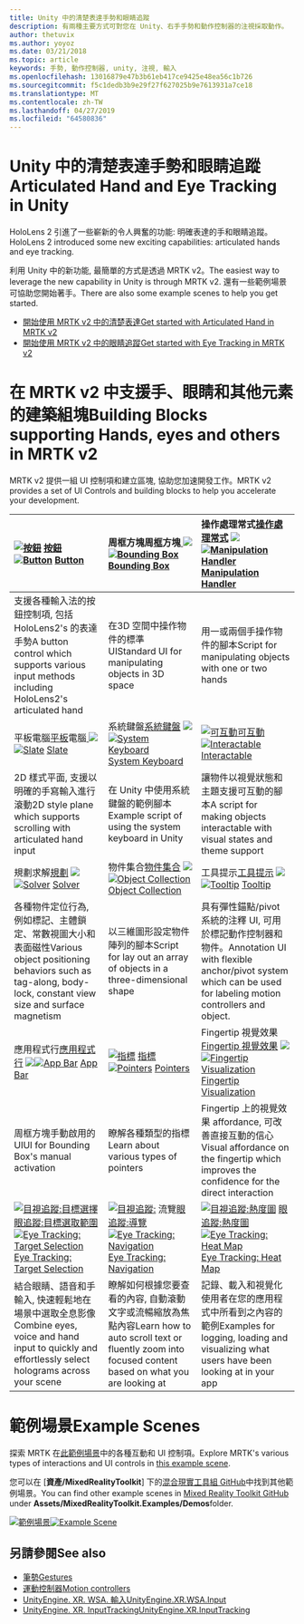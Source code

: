```yaml
---
title: Unity 中的清楚表達手勢和眼睛追蹤
description: 有兩種主要方式可對您在 Unity、右手手勢和動作控制器的注視採取動作。
author: thetuvix
ms.author: yoyoz
ms.date: 03/21/2018
ms.topic: article
keywords: 手勢, 動作控制器, unity, 注視, 輸入
ms.openlocfilehash: 13016879e47b3b61eb417ce9425e48ea56c1b726
ms.sourcegitcommit: f5c1dedb3b9e29f27f627025b9e7613931a7ce18
ms.translationtype: MT
ms.contentlocale: zh-TW
ms.lasthandoff: 04/27/2019
ms.locfileid: "64580836"
---
```

# <a name="articulated-hand-and-eye-tracking-in-unity"></a><span data-ttu-id="17a42-104">Unity 中的清楚表達手勢和眼睛追蹤</span><span class="sxs-lookup"><span data-stu-id="17a42-104">Articulated Hand and Eye Tracking in Unity</span></span>

<span data-ttu-id="17a42-105">HoloLens 2 引進了一些嶄新的令人興奮的功能: 明確表達的手和眼睛追蹤。</span><span class="sxs-lookup"><span data-stu-id="17a42-105">HoloLens 2 introduced some new exciting capabilities: articulated hands and eye tracking.</span></span>

<span data-ttu-id="17a42-106">利用 Unity 中的新功能, 最簡單的方式是透過 MRTK v2。</span><span class="sxs-lookup"><span data-stu-id="17a42-106">The easiest way to leverage the new capability in Unity is through MRTK v2.</span></span> <span data-ttu-id="17a42-107">還有一些範例場景可協助您開始著手。</span><span class="sxs-lookup"><span data-stu-id="17a42-107">There are also some example scenes to help you get started.</span></span> 

* [<span data-ttu-id="17a42-108">開始使用 MRTK v2 中的清楚表達</span><span class="sxs-lookup"><span data-stu-id="17a42-108">Get started with Articulated Hand  in MRTK v2</span></span>](https://microsoft.github.io/MixedRealityToolkit-Unity/Documentation/InputSystem/HandTracking.html)
* [<span data-ttu-id="17a42-109">開始使用 MRTK v2 中的眼睛追蹤</span><span class="sxs-lookup"><span data-stu-id="17a42-109">Get started with Eye Tracking in MRTK v2</span></span>](https://microsoft.github.io/MixedRealityToolkit-Unity/Documentation/EyeTracking/EyeTracking_Main.html)


# <a name="building-blocks-supporting-hands-eyes-and-others-in-mrtk-v2"></a><span data-ttu-id="17a42-110">在 MRTK v2 中支援手、眼睛和其他元素的建築組塊</span><span class="sxs-lookup"><span data-stu-id="17a42-110">Building Blocks supporting Hands, eyes and others in MRTK v2</span></span>

<span data-ttu-id="17a42-111">MRTK v2 提供一組 UI 控制項和建立區塊, 協助您加速開發工作。</span><span class="sxs-lookup"><span data-stu-id="17a42-111">MRTK v2 provides a set of UI Controls and building blocks to help you accelerate your development.</span></span> 

|  <span data-ttu-id="17a42-112">[![按鈕](images/MRTK_Button_Main.png)](https://microsoft.github.io/MixedRealityToolkit-Unity/Documentation/README_Button.html) [按鈕](https://microsoft.github.io/MixedRealityToolkit-Unity/Documentation/README_Button.html)</span><span class="sxs-lookup"><span data-stu-id="17a42-112">[![Button](images/MRTK_Button_Main.png)](https://microsoft.github.io/MixedRealityToolkit-Unity/Documentation/README_Button.html) [Button](https://microsoft.github.io/MixedRealityToolkit-Unity/Documentation/README_Button.html)</span></span> | <span data-ttu-id="17a42-113">周框方塊周[框](https://microsoft.github.io/MixedRealityToolkit-Unity/Documentation/README_BoundingBox.html)方塊[ ![ ](images/MRTK_BoundingBox_Main.png)](https://microsoft.github.io/MixedRealityToolkit-Unity/Documentation/README_BoundingBox.html)</span><span class="sxs-lookup"><span data-stu-id="17a42-113">[![Bounding Box](images/MRTK_BoundingBox_Main.png)](https://microsoft.github.io/MixedRealityToolkit-Unity/Documentation/README_BoundingBox.html) [Bounding Box](https://microsoft.github.io/MixedRealityToolkit-Unity/Documentation/README_BoundingBox.html)</span></span> | <span data-ttu-id="17a42-114">操作處理常式[操作處理常式](https://microsoft.github.io/MixedRealityToolkit-Unity/Documentation/README_ManipulationHandler.html) [ ![ ](images/MRTK_Manipulation_Main.png)](https://microsoft.github.io/MixedRealityToolkit-Unity/Documentation/README_ManipulationHandler.html)</span><span class="sxs-lookup"><span data-stu-id="17a42-114">[![Manipulation Handler](images/MRTK_Manipulation_Main.png)](https://microsoft.github.io/MixedRealityToolkit-Unity/Documentation/README_ManipulationHandler.html) [Manipulation Handler](https://microsoft.github.io/MixedRealityToolkit-Unity/Documentation/README_ManipulationHandler.html)</span></span> |
|:--- | :--- | :--- |
| <span data-ttu-id="17a42-115">支援各種輸入法的按鈕控制項, 包括 HoloLens2's 的表達手勢</span><span class="sxs-lookup"><span data-stu-id="17a42-115">A button control which supports various input methods including HoloLens2's articulated hand</span></span> | <span data-ttu-id="17a42-116">在3D 空間中操作物件的標準 UI</span><span class="sxs-lookup"><span data-stu-id="17a42-116">Standard UI for manipulating objects in 3D space</span></span> | <span data-ttu-id="17a42-117">用一或兩個手操作物件的腳本</span><span class="sxs-lookup"><span data-stu-id="17a42-117">Script for manipulating objects with one or two hands</span></span> |
|  <span data-ttu-id="17a42-118">平板電腦[平板](https://microsoft.github.io/MixedRealityToolkit-Unity/Documentation/README_Slate.html)電腦[ ![ ](images/MRTK_Slate_Main.png)](https://microsoft.github.io/MixedRealityToolkit-Unity/Documentation/README_Slate.html)</span><span class="sxs-lookup"><span data-stu-id="17a42-118">[![Slate](images/MRTK_Slate_Main.png)](https://microsoft.github.io/MixedRealityToolkit-Unity/Documentation/README_Slate.html) [Slate](https://microsoft.github.io/MixedRealityToolkit-Unity/Documentation/README_Slate.html)</span></span> | <span data-ttu-id="17a42-119">系統鍵盤[系統鍵盤](https://microsoft.github.io/MixedRealityToolkit-Unity/Documentation/README_SystemKeyboard.html) [ ![ ](images/MRTK_SystemKeyboard_Main.png)](https://microsoft.github.io/MixedRealityToolkit-Unity/Documentation/README_SystemKeyboard.html)</span><span class="sxs-lookup"><span data-stu-id="17a42-119">[![System Keyboard](images/MRTK_SystemKeyboard_Main.png)](https://microsoft.github.io/MixedRealityToolkit-Unity/Documentation/README_SystemKeyboard.html) [System Keyboard](https://microsoft.github.io/MixedRealityToolkit-Unity/Documentation/README_SystemKeyboard.html)</span></span> | <span data-ttu-id="17a42-120">[![可互動](images/InteractableExamples.png)](https://microsoft.github.io/MixedRealityToolkit-Unity/Documentation/README_Interactable.html)[可互動](https://microsoft.github.io/MixedRealityToolkit-Unity/Documentation/README_Interactable.html)</span><span class="sxs-lookup"><span data-stu-id="17a42-120">[![Interactable](images/InteractableExamples.png)](https://microsoft.github.io/MixedRealityToolkit-Unity/Documentation/README_Interactable.html) [Interactable](https://microsoft.github.io/MixedRealityToolkit-Unity/Documentation/README_Interactable.html)</span></span> |
| <span data-ttu-id="17a42-121">2D 樣式平面, 支援以明確的手寫輸入進行滾動</span><span class="sxs-lookup"><span data-stu-id="17a42-121">2D style plane which supports scrolling with articulated hand input</span></span> | <span data-ttu-id="17a42-122">在 Unity 中使用系統鍵盤的範例腳本</span><span class="sxs-lookup"><span data-stu-id="17a42-122">Example script of using the system keyboard in Unity</span></span>  | <span data-ttu-id="17a42-123">讓物件以視覺狀態和主題支援可互動的腳本</span><span class="sxs-lookup"><span data-stu-id="17a42-123">A script for making objects interactable with visual states and theme support</span></span> |
|  <span data-ttu-id="17a42-124">規劃求解[規劃](https://microsoft.github.io/MixedRealityToolkit-Unity/Documentation/README_Solver.html) [ ![ ](images/MRTK_Solver_Main.png)](https://microsoft.github.io/MixedRealityToolkit-Unity/Documentation/README_Solver.html)</span><span class="sxs-lookup"><span data-stu-id="17a42-124">[![Solver](images/MRTK_Solver_Main.png)](https://microsoft.github.io/MixedRealityToolkit-Unity/Documentation/README_Solver.html) [Solver](https://microsoft.github.io/MixedRealityToolkit-Unity/Documentation/README_Solver.html)</span></span> | <span data-ttu-id="17a42-125">物件集合[物件集合](https://microsoft.github.io/MixedRealityToolkit-Unity/Documentation/README_ManipulationHandler.html) [ ![ ](images/MRTK_ObjectCollection_Main.png)](https://microsoft.github.io/MixedRealityToolkit-Unity/Documentation/README_ManipulationHandler.html)</span><span class="sxs-lookup"><span data-stu-id="17a42-125">[![Object Collection](images/MRTK_ObjectCollection_Main.png)](https://microsoft.github.io/MixedRealityToolkit-Unity/Documentation/README_ManipulationHandler.html) [Object Collection](https://microsoft.github.io/MixedRealityToolkit-Unity/Documentation/README_ManipulationHandler.html)</span></span> | <span data-ttu-id="17a42-126">工具提示[工具提示](https://microsoft.github.io/MixedRealityToolkit-Unity/Documentation/README_Tooltip.html) [ ![ ](images/MRTK_Tooltip_Main.png)](https://microsoft.github.io/MixedRealityToolkit-Unity/Documentation/README_Tooltip.html)</span><span class="sxs-lookup"><span data-stu-id="17a42-126">[![Tooltip](images/MRTK_Tooltip_Main.png)](https://microsoft.github.io/MixedRealityToolkit-Unity/Documentation/README_Tooltip.html) [Tooltip](https://microsoft.github.io/MixedRealityToolkit-Unity/Documentation/README_Tooltip.html)</span></span> |
| <span data-ttu-id="17a42-127">各種物件定位行為, 例如標記、主體鎖定、常數視圖大小和表面磁性</span><span class="sxs-lookup"><span data-stu-id="17a42-127">Various object positioning behaviors such as tag-along, body-lock, constant view size and surface magnetism</span></span> | <span data-ttu-id="17a42-128">以三維圖形設定物件陣列的腳本</span><span class="sxs-lookup"><span data-stu-id="17a42-128">Script for lay out an array of objects in a three-dimensional shape</span></span> | <span data-ttu-id="17a42-129">具有彈性錨點/pivot 系統的注釋 UI, 可用於標記動作控制器和物件。</span><span class="sxs-lookup"><span data-stu-id="17a42-129">Annotation UI with flexible anchor/pivot system which can be used for labeling motion controllers and object.</span></span> |
|  <span data-ttu-id="17a42-130">應用程式行[應用程式行](https://microsoft.github.io/MixedRealityToolkit-Unity/Documentation/README_AppBar.html) [ ![ ](images/MRTK_AppBar_Main.png)](https://microsoft.github.io/MixedRealityToolkit-Unity/Documentation/README_AppBar.html)</span><span class="sxs-lookup"><span data-stu-id="17a42-130">[![App Bar](images/MRTK_AppBar_Main.png)](https://microsoft.github.io/MixedRealityToolkit-Unity/Documentation/README_AppBar.html) [App Bar](https://microsoft.github.io/MixedRealityToolkit-Unity/Documentation/README_AppBar.html)</span></span> | <span data-ttu-id="17a42-131">[![指標](images/MRTK_Pointer_Main.png)](https://microsoft.github.io/MixedRealityToolkit-Unity/Documentation/README_Pointers.html) [指標](https://microsoft.github.io/MixedRealityToolkit-Unity/Documentation/README_Pointers.html)</span><span class="sxs-lookup"><span data-stu-id="17a42-131">[![Pointers](images/MRTK_Pointer_Main.png)](https://microsoft.github.io/MixedRealityToolkit-Unity/Documentation/README_Pointers.html) [Pointers](https://microsoft.github.io/MixedRealityToolkit-Unity/Documentation/README_Pointers.html)</span></span> | <span data-ttu-id="17a42-132">Fingertip 視覺效果[Fingertip 視覺效果](https://microsoft.github.io/MixedRealityToolkit-Unity/Documentation/README_FingertipVisualization.html) [ ![ ](images/MRTK_FingertipVisualization_Main.png)](https://microsoft.github.io/MixedRealityToolkit-Unity/Documentation/README_FingertipVisualization.html)</span><span class="sxs-lookup"><span data-stu-id="17a42-132">[![Fingertip Visualization](images/MRTK_FingertipVisualization_Main.png)](https://microsoft.github.io/MixedRealityToolkit-Unity/Documentation/README_FingertipVisualization.html) [Fingertip Visualization](https://microsoft.github.io/MixedRealityToolkit-Unity/Documentation/README_FingertipVisualization.html)</span></span> |
| <span data-ttu-id="17a42-133">周框方塊手動啟用的 UI</span><span class="sxs-lookup"><span data-stu-id="17a42-133">UI for Bounding Box's manual activation</span></span> | <span data-ttu-id="17a42-134">瞭解各種類型的指標</span><span class="sxs-lookup"><span data-stu-id="17a42-134">Learn about various types of pointers</span></span> | <span data-ttu-id="17a42-135">Fingertip 上的視覺效果 affordance, 可改善直接互動的信心</span><span class="sxs-lookup"><span data-stu-id="17a42-135">Visual affordance on the fingertip which improves the confidence for the direct interaction</span></span> |
|  <span data-ttu-id="17a42-136">[![目視追蹤:目標選擇](images/mrtk_et_targetselect.png)](https://microsoft.github.io/MixedRealityToolkit-Unity/Documentation/EyeTracking/EyeTracking_TargetSelection.html) [眼追蹤:目標選取範圍](https://microsoft.github.io/MixedRealityToolkit-Unity/Documentation/EyeTracking/EyeTracking_TargetSelection.html)</span><span class="sxs-lookup"><span data-stu-id="17a42-136">[![Eye Tracking: Target Selection](images/mrtk_et_targetselect.png)](https://microsoft.github.io/MixedRealityToolkit-Unity/Documentation/EyeTracking/EyeTracking_TargetSelection.html) [Eye Tracking: Target Selection](https://microsoft.github.io/MixedRealityToolkit-Unity/Documentation/EyeTracking/EyeTracking_TargetSelection.html)</span></span> | <span data-ttu-id="17a42-137">[![目視追蹤:](images/mrtk_et_navigation.png)](https://microsoft.github.io/MixedRealityToolkit-Unity/Documentation/EyeTracking/EyeTracking_Navigation.html) 流覽[眼追蹤:導覽](https://microsoft.github.io/MixedRealityToolkit-Unity/Documentation/EyeTracking/EyeTracking_Navigation.html)</span><span class="sxs-lookup"><span data-stu-id="17a42-137">[![Eye Tracking: Navigation](images/mrtk_et_navigation.png)](https://microsoft.github.io/MixedRealityToolkit-Unity/Documentation/EyeTracking/EyeTracking_Navigation.html) [Eye Tracking: Navigation](https://microsoft.github.io/MixedRealityToolkit-Unity/Documentation/EyeTracking/EyeTracking_Navigation.html)</span></span> | <span data-ttu-id="17a42-138">[![目視追蹤:熱度圖](images/mrtk_et_heatmaps.png)](https://microsoft.github.io/MixedRealityToolkit-Unity/Documentation/EyeTracking/EyeTracking_Visualization.html) [眼追蹤:熱度圖](https://microsoft.github.io/MixedRealityToolkit-Unity/Documentation/EyeTracking/EyeTracking_Visualization.html)</span><span class="sxs-lookup"><span data-stu-id="17a42-138">[![Eye Tracking: Heat Map](images/mrtk_et_heatmaps.png)](https://microsoft.github.io/MixedRealityToolkit-Unity/Documentation/EyeTracking/EyeTracking_Visualization.html) [Eye Tracking: Heat Map](https://microsoft.github.io/MixedRealityToolkit-Unity/Documentation/EyeTracking/EyeTracking_Visualization.html)</span></span> |
| <span data-ttu-id="17a42-139">結合眼睛、語音和手輸入, 快速輕鬆地在場景中選取全息影像</span><span class="sxs-lookup"><span data-stu-id="17a42-139">Combine eyes, voice and hand input to quickly and effortlessly select holograms across your scene</span></span> | <span data-ttu-id="17a42-140">瞭解如何根據您要查看的內容, 自動滾動文字或流暢縮放為焦點內容</span><span class="sxs-lookup"><span data-stu-id="17a42-140">Learn how to auto scroll text or fluently zoom into focused content based on what you are looking at</span></span>| <span data-ttu-id="17a42-141">記錄、載入和視覺化使用者在您的應用程式中所看到之內容的範例</span><span class="sxs-lookup"><span data-stu-id="17a42-141">Examples for logging, loading and visualizing what users have been looking at in your app</span></span> |

# <a name="example-scenes"></a><span data-ttu-id="17a42-142">範例場景</span><span class="sxs-lookup"><span data-stu-id="17a42-142">Example Scenes</span></span>
<span data-ttu-id="17a42-143">探索 MRTK 在[此範例場景](https://microsoft.github.io/MixedRealityToolkit-Unity/Documentation/README_HandInteractionExamples.html)中的各種互動和 UI 控制項。</span><span class="sxs-lookup"><span data-stu-id="17a42-143">Explore MRTK's various types of interactions and UI controls in [this example scene](https://microsoft.github.io/MixedRealityToolkit-Unity/Documentation/README_HandInteractionExamples.html).</span></span>

<span data-ttu-id="17a42-144">您可以在 [**資產/MixedRealityToolkit**] 下的[混合現實工具組 GitHub](https://github.com/Microsoft/MixedRealityToolkit-Unity)中找到其他範例場景。</span><span class="sxs-lookup"><span data-stu-id="17a42-144">You can find  other example scenes in [Mixed Reality Toolkit GitHub](https://github.com/Microsoft/MixedRealityToolkit-Unity) under **Assets/MixedRealityToolkit.Examples/Demos**folder.</span></span>

<span data-ttu-id="17a42-145">[![範例場景](images/MRTK_Examples.png)](https://microsoft.github.io/MixedRealityToolkit-Unity/Documentation/README_HandInteractionExamples.html)</span><span class="sxs-lookup"><span data-stu-id="17a42-145">[![Example Scene](images/MRTK_Examples.png)](https://microsoft.github.io/MixedRealityToolkit-Unity/Documentation/README_HandInteractionExamples.html)</span></span>

## <a name="see-also"></a><span data-ttu-id="17a42-146">另請參閱</span><span class="sxs-lookup"><span data-stu-id="17a42-146">See also</span></span>

* [<span data-ttu-id="17a42-147">筆勢</span><span class="sxs-lookup"><span data-stu-id="17a42-147">Gestures</span></span>](gestures.md)
* [<span data-ttu-id="17a42-148">運動控制器</span><span class="sxs-lookup"><span data-stu-id="17a42-148">Motion controllers</span></span>](motion-controllers.md)
* [<span data-ttu-id="17a42-149">UnityEngine. XR. WSA. 輸入</span><span class="sxs-lookup"><span data-stu-id="17a42-149">UnityEngine.XR.WSA.Input</span></span>](https://docs.unity3d.com/ScriptReference/XR.WSA.Input.InteractionManager.html)
* [<span data-ttu-id="17a42-150">UnityEngine. XR. InputTracking</span><span class="sxs-lookup"><span data-stu-id="17a42-150">UnityEngine.XR.InputTracking</span></span>](https://docs.unity3d.com/ScriptReference/XR.InputTracking.html)
